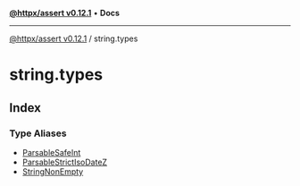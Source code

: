 [**@httpx/assert v0.12.1**](../README.md) • **Docs**

***

[@httpx/assert v0.12.1](../README.md) / string.types

# string.types

## Index

### Type Aliases

- [ParsableSafeInt](type-aliases/ParsableSafeInt.md)
- [ParsableStrictIsoDateZ](type-aliases/ParsableStrictIsoDateZ.md)
- [StringNonEmpty](type-aliases/StringNonEmpty.md)
